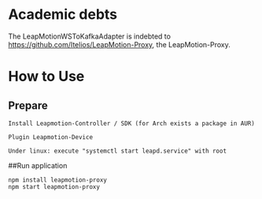 # Academic debts
The LeapMotionWSToKafkaAdapter is indebted to https://github.com/Itelios/LeapMotion-Proxy, the LeapMotion-Proxy. 

# How to Use
## Prepare
    Install Leapmotion-Controller / SDK (for Arch exists a package in AUR)
    
    Plugin Leapmotion-Device
    
    Under linux: execute "systemctl start leapd.service" with root

##Run application
    
    npm install leapmotion-proxy
    npm start leapmotion-proxy
